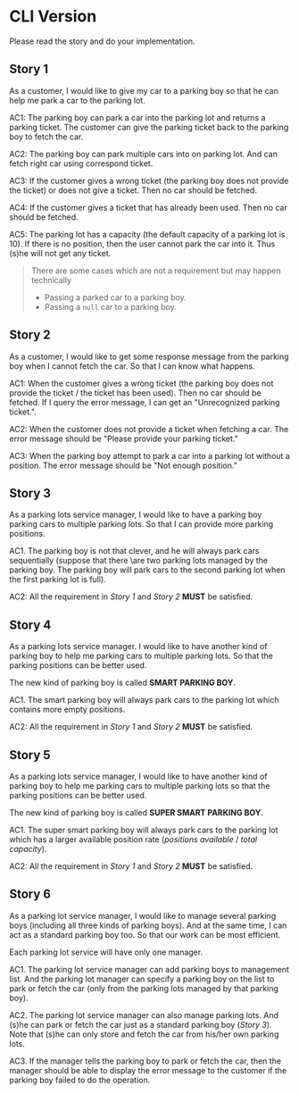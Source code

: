 # CLI Version

Please read the story and do your implementation.

## Story 1

As a customer, I would like to give my car to a parking boy so that he can help me park a car to the parking lot.

AC1: The parking boy can park a car into the parking lot and returns a parking ticket. The customer can give the parking ticket back to the parking boy to fetch the car.

AC2: The parking boy can park multiple cars into on parking lot. And can fetch right car using correspond ticket.

AC3: If the customer gives a wrong ticket (the parking boy
 does not provide the ticket) or does not give a ticket. 
 Then no car should be fetched.

AC4: If the customer gives a ticket that has already been 
used. Then no car should be fetched.

AC5: The parking lot has a capacity (the default capacity 
of a parking lot is 10). If there is no position, then 
the user cannot park the car into it. Thus (s)he will 
not get any ticket.

> There are some cases which are not a requirement but may happen technically 
>
> * Passing a parked car to a parking boy.
> * Passing a `null` car to a parking boy.

## Story 2

As a customer, I would like to get some response 
message from the parking boy when I cannot 
fetch the car. So that I can know what happens.

AC1: When the customer gives a wrong ticket 
(the parking boy does not provide the ticket 
/ the ticket has been used). Then no car should 
be fetched. If I query the error message, I
 can get an "Unrecognized parking ticket.".

AC2: When the customer does not provide 
a ticket when fetching a  car. The error
 message should be "Please provide your 
 parking ticket."

AC3: When the parking boy attempt to park 
a car into a parking lot without a position. 
The error message should be "Not enough position."

## Story 3

As a parking lots service manager, I would like to 
have a parking boy parking cars to multiple parking 
lots. So that I can provide more parking positions.

AC1. The parking boy is not that clever, and he will
 always park cars sequentially (suppose that there 
 \are two parking lots managed by the parking boy. 
 The parking boy will park cars to the second parking 
 lot when the first parking lot is full).

AC2: All the requirement in *Story 1* and *Story 
2* **MUST** be satisfied.

## Story 4

As a parking lots service manager. I would like to have another kind of 
parking boy to help me parking cars to multiple parking lots. So that
 the parking positions can be better used.

The new kind of parking boy is called **SMART PARKING BOY**.

AC1. The smart parking boy will always park cars to the parking lot which contains more empty positions.

AC2: All the requirement in *Story 1* and *Story 2* **MUST** be satisfied.

## Story 5

As a parking lots service manager, I would like to have another kind of parking boy to help me parking cars to multiple parking lots so that the parking positions can be better used.

The new kind of parking boy is called **SUPER SMART PARKING BOY**.

AC1. The super smart parking boy will always park cars to the parking lot which has a larger available position rate (*positions available* / *total capacity*).

AC2: All the requirement in *Story 1* and *Story 2* **MUST** be satisfied.

## Story 6

As a parking lot service manager, I would like to manage several parking boys (including all three kinds of parking boys). And at the same time, I can act as a standard parking boy too. So that our work can be most efficient.

Each parking lot service will have only one manager.

AC1. The parking lot service manager can add parking boys to management list. And the parking lot manager can specify a parking boy on the list to park or fetch the car (only from the parking lots managed by that parking boy).

AC2. The parking lot service manager can also manage parking lots. And (s)he can park or fetch the car just as a standard parking boy (*Story 3*). Note that (s)he can only store and fetch the car from his/her own parking lots.

AC3. If the manager tells the parking boy to park or fetch the car, then the manager should be able to display the error message to the customer if the parking boy failed to do the operation.